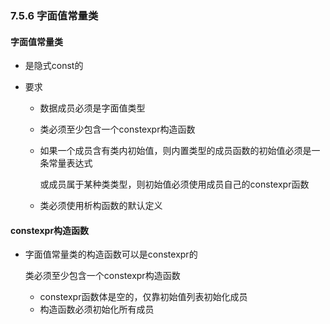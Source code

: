 ### 7.5.6 字面值常量类

#### 字面值常量类

* 是隐式const的

* 要求

  * 数据成员必须是字面值类型

  * 类必须至少包含一个constexpr构造函数

  * 如果一个成员含有类内初始值，则内置类型的成员函数的初始值必须是一条常量表达式

    或成员属于某种类类型，则初始值必须使用成员自己的constexpr函数

  * 类必须使用析构函数的默认定义

#### constexpr构造函数

* 字面值常量类的构造函数可以是constexpr的

  类必须至少包含一个constexpr构造函数

  * constexpr函数体是空的，仅靠初始值列表初始化成员
  * 构造函数必须初始化所有成员


